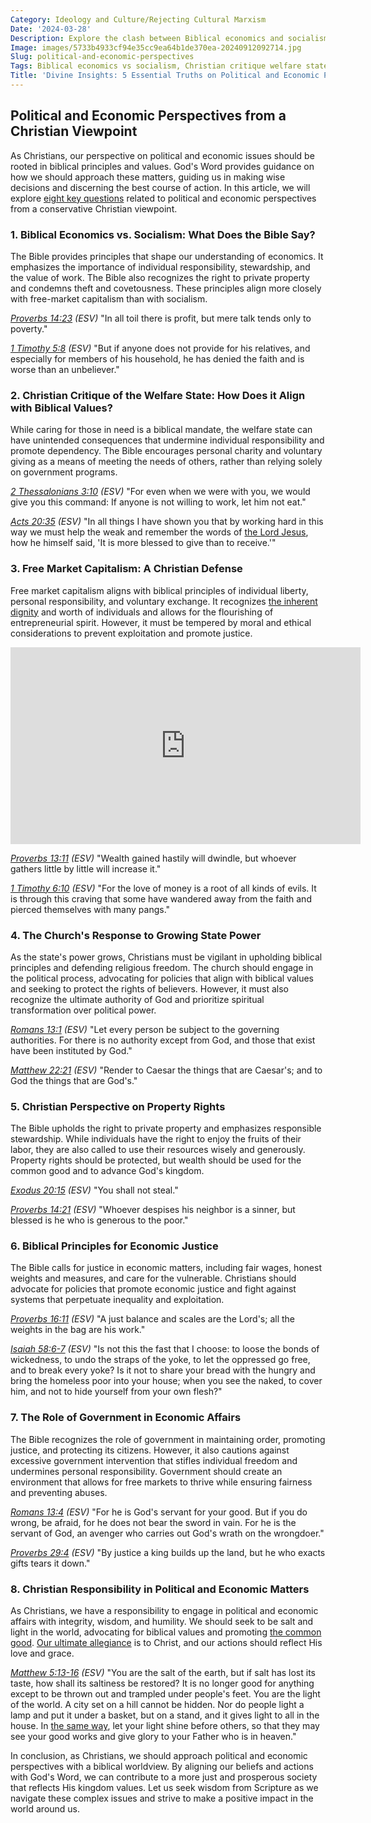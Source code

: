 ```yaml
---
Category: Ideology and Culture/Rejecting Cultural Marxism
Date: '2024-03-28'
Description: Explore the clash between Biblical economics and socialism, Christian critiques of the welfare state, and defenses of free market capitalism from a Christian perspective. Delve into the Church's response to the growing power of the state and its stance on property rights.
Image: images/5733b4933cf94e35cc9ea64b1de370ea-20240912092714.jpg
Slug: political-and-economic-perspectives
Tags: Biblical economics vs socialism, Christian critique welfare state, Free market capitalism Christian defense, Church response growing state power, Christian perspective property rights
Title: 'Divine Insights: 5 Essential Truths on Political and Economic Perspectives for Christian Believers'
---
```


## Political and Economic Perspectives from a Christian Viewpoint

As Christians, our perspective on political and economic issues should be rooted in biblical principles and values. God's Word provides guidance on how we should approach these matters, guiding us in making wise decisions and discerning the best course of action. In this article, we will explore [eight key questions](/promoting-traditional-womens-roles) related to political and economic perspectives from a conservative Christian viewpoint.

### 1. Biblical Economics vs. Socialism: What Does the Bible Say?

The Bible provides principles that shape our understanding of economics. It emphasizes the importance of individual responsibility, stewardship, and the value of work. The Bible also recognizes the right to private property and condemns theft and covetousness. These principles align more closely with free-market capitalism than with socialism.

*[Proverbs 14:23](https://www.bibleref.com/Proverbs/14/Proverbs-14-23.html) (ESV)*
"In all toil there is profit,
    but mere talk tends only to poverty."

*[1 Timothy 5:8](https://www.bibleref.com/1-Timothy/5/1-Timothy-5-8.html) (ESV)*
"But if anyone does not provide for his relatives, and especially for members of his household, he has denied the faith and is worse than an unbeliever."

### 2. Christian Critique of the Welfare State: How Does it Align with Biblical Values?

While caring for those in need is a biblical mandate, the welfare state can have unintended consequences that undermine individual responsibility and promote dependency. The Bible encourages personal charity and voluntary giving as a means of meeting the needs of others, rather than relying solely on government programs.

*[2 Thessalonians 3:10](https://www.bibleref.com/2-Thessalonians/3/2-Thessalonians-3-10.html) (ESV)*
"For even when we were with you, we would give you this command: If anyone is not willing to work, let him not eat."

*[Acts 20:35](https://www.bibleref.com/Acts/20/Acts-20-35.html) (ESV)*
"In all things I have shown you that by working hard in this way we must help the weak and remember the words of [the Lord Jesus](/christian-symbols-in-public-spaces), how he himself said, 'It is more blessed to give than to receive.'"

### 3. Free Market Capitalism: A Christian Defense

Free market capitalism aligns with biblical principles of individual liberty, personal responsibility, and voluntary exchange. It recognizes [the inherent dignity](/challenging-diversity-initiatives) and worth of individuals and allows for the flourishing of entrepreneurial spirit. However, it must be tempered by moral and ethical considerations to prevent exploitation and promote justice.


<iframe width="560" height="315" src="https://www.youtube.com/embed/a0Tk7vNSTp8" frameborder="0" allow="autoplay; encrypted-media" allowfullscreen></iframe>


*[Proverbs 13:11](https://www.bibleref.com/Proverbs/13/Proverbs-13-11.html) (ESV)*
"Wealth gained hastily will dwindle,
    but whoever gathers little by little will increase it."

*[1 Timothy 6:10](https://www.bibleref.com/1-Timothy/6/1-Timothy-6-10.html) (ESV)*
"For the love of money is a root of all kinds of evils. It is through this craving that some have wandered away from the faith and pierced themselves with many pangs."

### 4. The Church's Response to Growing State Power

As the state's power grows, Christians must be vigilant in upholding biblical principles and defending religious freedom. The church should engage in the political process, advocating for policies that align with biblical values and seeking to protect the rights of believers. However, it must also recognize the ultimate authority of God and prioritize spiritual transformation over political power.

*[Romans 13:1](https://www.bibleref.com/Romans/13/Romans-13-1.html) (ESV)*
"Let every person be subject to the governing authorities. For there is no authority except from God, and those that exist have been instituted by God."

*[Matthew 22:21](https://www.bibleref.com/Matthew/22/Matthew-22-21.html) (ESV)*
"Render to Caesar the things that are Caesar's; and to God the things that are God's."

### 5. Christian Perspective on Property Rights

The Bible upholds the right to private property and emphasizes responsible stewardship. While individuals have the right to enjoy the fruits of their labor, they are also called to use their resources wisely and generously. Property rights should be protected, but wealth should be used for the common good and to advance God's kingdom.

*[Exodus 20:15](https://www.bibleref.com/Exodus/20/Exodus-20-15.html) (ESV)*
"You shall not steal."

*[Proverbs 14:21](https://www.bibleref.com/Proverbs/14/Proverbs-14-21.html) (ESV)*
"Whoever despises his neighbor is a sinner,
    but blessed is he who is generous to the poor."

### 6. Biblical Principles for Economic Justice

The Bible calls for justice in economic matters, including fair wages, honest weights and measures, and care for the vulnerable. Christians should advocate for policies that promote economic justice and fight against systems that perpetuate inequality and exploitation.

*[Proverbs 16:11](https://www.bibleref.com/Proverbs/16/Proverbs-16-11.html) (ESV)*
"A just balance and scales are the Lord's;
    all the weights in the bag are his work."

*[Isaiah 58:6-7](https://www.bibleref.com/Isaiah/58/Isaiah-58-6.html) (ESV)*
"Is not this the fast that I choose:
    to loose the bonds of wickedness,
    to undo the straps of the yoke,
to let the oppressed go free,
    and to break every yoke?
Is it not to share your bread with the hungry
    and bring the homeless poor into your house;
when you see the naked, to cover him,
    and not to hide yourself from your own flesh?"

### 7. The Role of Government in Economic Affairs

The Bible recognizes the role of government in maintaining order, promoting justice, and protecting its citizens. However, it also cautions against excessive government intervention that stifles individual freedom and undermines personal responsibility. Government should create an environment that allows for free markets to thrive while ensuring fairness and preventing abuses.

*[Romans 13:4](https://www.bibleref.com/Romans/13/Romans-13-4.html) (ESV)*
"For he is God's servant for your good. But if you do wrong, be afraid, for he does not bear the sword in vain. For he is the servant of God, an avenger who carries out God's wrath on the wrongdoer."

*[Proverbs 29:4](https://www.bibleref.com/Proverbs/29/Proverbs-29-4.html) (ESV)*
"By justice a king builds up the land,
    but he who exacts gifts tears it down."

### 8. Christian Responsibility in Political and Economic Matters

As Christians, we have a responsibility to engage in political and economic affairs with integrity, wisdom, and humility. We should seek to be salt and light in the world, advocating for biblical values and promoting [the common good](/the-ultimate-guide-to-the-holy-spirit-your-helper-teacher-and-guide). [Our ultimate allegiance](/biblical-view-of-race) is to Christ, and our actions should reflect His love and grace.

*[Matthew 5:13-16](https://www.bibleref.com/Matthew/5/Matthew-5-13.html) (ESV)*
"You are the salt of the earth, but if salt has lost its taste, how shall its saltiness be restored? It is no longer good for anything except to be thrown out and trampled under people's feet.
You are the light of the world. A city set on a hill cannot be hidden. Nor do people light a lamp and put it under a basket, but on a stand, and it gives light to all in the house. In [the same way](/discover-the-true-meaning-of-being-a-christian-essential-guide-for-believers), let your light shine before others, so that they may see your good works and give glory to your Father who is in heaven."

In conclusion, as Christians, we should approach political and economic perspectives with a biblical worldview. By aligning our beliefs and actions with God's Word, we can contribute to a more just and prosperous society that reflects His kingdom values. Let us seek wisdom from Scripture as we navigate these complex issues and strive to make a positive impact in the world around us.